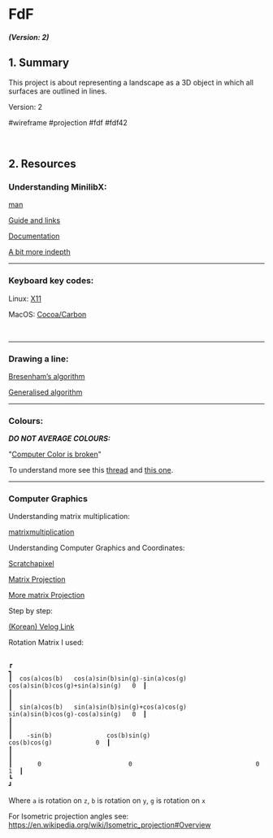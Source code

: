 
# FdF

##### (Version: 2)

  

## 1. Summary

This project is about representing a landscape as a 3D object in which all surfaces are outlined in lines.

  

Version: 2

#wireframe #projection #fdf #fdf42

  

<br/>

  

## 2. Resources


### Understanding MinilibX:


[man](https://github.com/qst0/ft_libgfx/blob/master/man_mlx.md)

[Guide and links](https://github.com/qst0/ft_libgfx)

[Documentation](https://harm-smits.github.io/42docs/libs/minilibx/introduction.html)

[A bit more indepth](https://aurelienbrabant.fr/blog/managing-events-with-the-minilibx)

---

### Keyboard key codes:

Linux: [X11](https://code.woboq.org/qt5/include/X11/keysymdef.h.html)

MacOS: [Cocoa/Carbon](https://github.com/phracker/MacOSX-SDKs/blob/master/MacOSX10.6.sdk/System/Library/Frameworks/Carbon.framework/Versions/A/Frameworks/HIToolbox.framework/Versions/A/Headers/Events.h)

  

<br>

  

---

### Drawing a line:

[Bresenham’s algorithm](https://web.archive.org/web/20180127114507/http://graphics.idav.ucdavis.edu/education/GraphicsNotes/Bresenhams-Algorithm.pdf)

[Generalised algorithm](https://web.archive.org/web/20040929015146/https://www.cs.umd.edu/class/fall2003/cmsc427/bresenham.html)

---

### Colours:

***DO NOT AVERAGE COLOURS:***

"[Computer Color is broken](https://www.youtube.com/watch?v=LKnqECcg6Gw)"

To understand more see this [thread](https://graphicdesign.stackexchange.com/questions/113884/calculating-average-of-two-rgb-values) and [this one](https://stackoverflow.com/questions/22607043/color-gradient-algorithm).

---

### Computer Graphics

Understanding matrix multiplication:

[matrixmultiplication](http://matrixmultiplication.xyz/)

Understanding Computer Graphics and Coordinates:

[Scratchapixel](https://www.scratchapixel.com/lessons/mathematics-physics-for-computer-graphics/geometry/math-operations-on-points-and-vectors)

[Matrix Projection](https://jsantell.com/3d-projection/)

[More matrix Projection](https://www.songho.ca/opengl/gl_projectionmatrix.html)

  
  
  
  
  
  

Step by step:

[(Korean) Velog Link](https://velog.io/@24siefil/FdF-Graphics)

  
  

Rotation Matrix I used:

```

┏                                                                                        ┓
┃  cos(a)cos(b)   cos(a)sin(b)sin(g)-sin(a)cos(g)   cos(a)sin(b)cos(g)+sin(a)sin(g)   0  ┃
┃                                                                                        ┃
┃  sin(a)cos(b)   sin(a)sin(b)sin(g)+cos(a)cos(g)   sin(a)sin(b)cos(g)-cos(a)sin(g)   0  ┃
┃                                                                                        ┃
┃    -sin(b)               cos(b)sin(g)                       cos(b)cos(g)            0  ┃
┃                                                                                        ┃
┃       0                        0                                  0                 1  ┃
┗                                                                                        ┛

```

Where `a` is rotation on `z`, `b` is rotation on `y`, `g` is rotation on `x`

  

For Isometric projection angles see: https://en.wikipedia.org/wiki/Isometric_projection#Overview

  

<br/>

